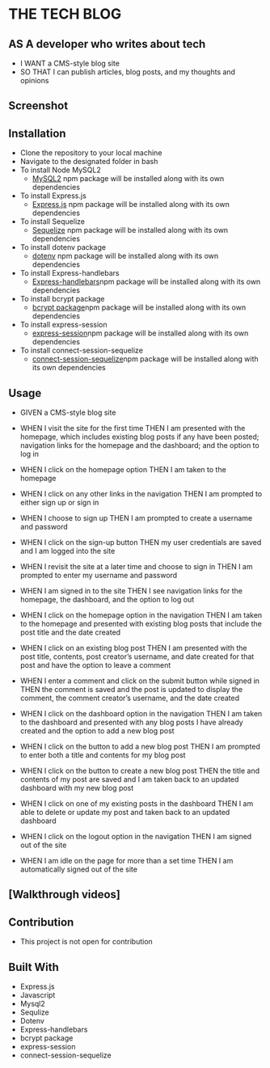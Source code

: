 # THE TECH BLOG

## AS A developer who writes about tech

  * I WANT a CMS-style blog site
  * SO THAT I can publish articles, blog posts, and my thoughts and opinions
  
## Screenshot



## Installation

  * Clone the repository to your local machine
  * Navigate to the designated folder in bash
  * To install Node MySQL2
    * [MySQL2](https://www.npmjs.com/package/mysql2#installation) npm package will be installed along with its own dependencies
  * To install Express.js
    * [Express.js](http://expressjs.com/) npm package will be installed along with its own dependencies    
  * To install Sequelize
    * [Sequelize](https://www.npmjs.com/package/sequelize) npm package will be installed along with its own dependencies
  * To install dotenv package
    * [dotenv](https://www.npmjs.com/package/dotenv) npm package will be installed along with its own dependencies
  * To install Express-handlebars
    * [Express-handlebars](https://www.npmjs.com/package/express-handlebars)npm package will be installed along with its own dependencies
  * To install bcrypt package
    * [bcrypt package](https://www.npmjs.com/package/bcrypt)npm package will be installed along with its own dependencies
  * To install express-session
    * [express-session](https://www.npmjs.com/package/express-session)npm package will be installed along with its own dependencies
  * To install connect-session-sequelize
    * [connect-session-sequelize](https://www.npmjs.com/package/connect-session-sequelize)npm package will be installed along with its own dependencies
    
## Usage

* GIVEN a CMS-style blog site

* WHEN I visit the site for the first time
  THEN I am presented with the homepage, which includes existing blog posts if any have been posted; navigation links for the homepage and the dashboard; and the option to log in
  
* WHEN I click on the homepage option
  THEN I am taken to the homepage
  
* WHEN I click on any other links in the navigation
  THEN I am prompted to either sign up or sign in
  
* WHEN I choose to sign up
  THEN I am prompted to create a username and password
  
* WHEN I click on the sign-up button
  THEN my user credentials are saved and I am logged into the site
  
* WHEN I revisit the site at a later time and choose to sign in
  THEN I am prompted to enter my username and password
  
* WHEN I am signed in to the site
  THEN I see navigation links for the homepage, the dashboard, and the option to log out
  
* WHEN I click on the homepage option in the navigation
  THEN I am taken to the homepage and presented with existing blog posts that include the post title and the date created
  
* WHEN I click on an existing blog post
  THEN I am presented with the post title, contents, post creator’s username, and date created for that post and have the option to leave a comment
  
* WHEN I enter a comment and click on the submit button while signed in
  THEN the comment is saved and the post is updated to display the comment, the comment creator’s username, and the date created
  
* WHEN I click on the dashboard option in the navigation
  THEN I am taken to the dashboard and presented with any blog posts I have already created and the option to add a new blog post
  
* WHEN I click on the button to add a new blog post
  THEN I am prompted to enter both a title and contents for my blog post
  
* WHEN I click on the button to create a new blog post
  THEN the title and contents of my post are saved and I am taken back to an updated dashboard with my new blog post
  
* WHEN I click on one of my existing posts in the dashboard
  THEN I am able to delete or update my post and taken back to an updated dashboard
  
* WHEN I click on the logout option in the navigation
  THEN I am signed out of the site
  
* WHEN I am idle on the page for more than a set time
  THEN I am automatically signed out of the site 

## [Walkthrough videos]


## Contribution

 * This project is not open for contribution
  
## Built With

- Express.js
- Javascript
- Mysql2
- Sequlize
- Dotenv
- Express-handlebars
- bcrypt package
- express-session
- connect-session-sequelize
